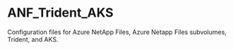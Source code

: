 # ANF_Trident_AKS
Configuration files for Azure NetApp Files, Azure Netapp Files subvolumes, Trident, and AKS.
